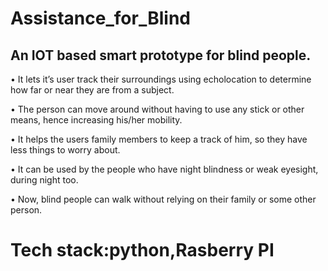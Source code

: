 # Assistance_for_Blind
## An IOT based smart prototype for blind people.
• It lets it’s user track their surroundings using echolocation to determine how far or near they are from a subject.

• The person can move around without having to use any stick or other means, hence increasing his/her mobility.

• It helps the users family members to keep a track of him, so they have less things to worry about. 

• It can be used by the people who have night blindness or weak eyesight, during night too.

• Now, blind people can walk without relying on their family or some other person.
# Tech stack:python,Rasberry PI
